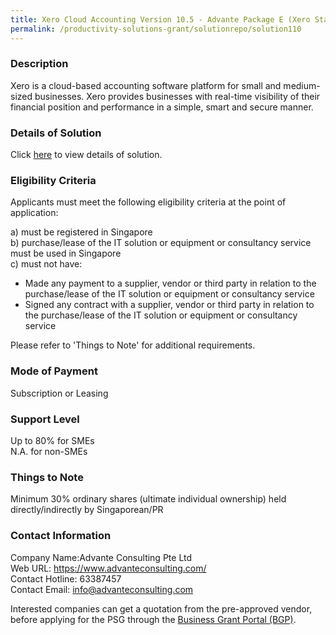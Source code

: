 ```yaml
---
title: Xero Cloud Accounting Version 10.5 - Advante Package E (Xero Standard Subscription Only)
permalink: /productivity-solutions-grant/solutionrepo/solution110
---
```


### Description

Xero is a cloud-based accounting software platform for small and medium-sized businesses. Xero provides businesses with real-time visibility of their financial position and performance in a simple, smart and secure manner.

### Details of Solution

Click <a href='https://www.gobusiness.gov.sg/images/psg/Desensitised_Advante_Consulting_Annex3_CR_wef_6_August_2020_Part_5.pdf' target='_blank'>here</a> to view details of solution.

### Eligibility Criteria

Applicants must meet the following eligibility criteria at the point of application:

a) must be registered in Singapore <br>
b) purchase/lease of the IT solution or equipment or consultancy service must be used in Singapore <br>
c) must not have:
- Made any payment to a supplier, vendor or third party in relation to the purchase/lease of the IT solution or equipment or consultancy service
- Signed any contract with a supplier, vendor or third party in relation to the purchase/lease of the IT solution or equipment or consultancy service

Please refer to 'Things to Note' for additional requirements.

### Mode of Payment
Subscription or Leasing

### Support Level
Up to 80% for SMEs <br>
N.A. for non-SMEs

### Things to Note
Minimum 30% ordinary shares (ultimate individual ownership) held directly/indirectly by Singaporean/PR

### Contact Information
Company Name:Advante Consulting Pte Ltd <br>Web URL: https://www.advanteconsulting.com/ <br>Contact Hotline: 63387457 <br>Contact Email: info@advanteconsulting.com <br>

Interested companies can get a quotation from the pre-approved vendor, before applying for the PSG through the <a target='_blank' href='https://www.businessgrants.gov.sg/'>Business Grant Portal (BGP)</a>.
